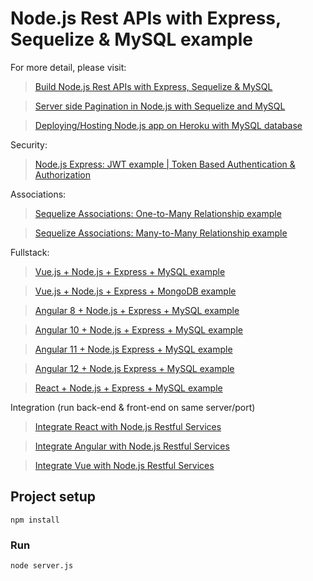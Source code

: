 # Node.js Rest APIs with Express, Sequelize & MySQL example

For more detail, please visit:
> [Build Node.js Rest APIs with Express, Sequelize & MySQL](https://todo.com/node-js-express-sequelize-mysql/)

> [Server side Pagination in Node.js with Sequelize and MySQL](https://todo.com/node-js-sequelize-pagination-mysql/)

> [Deploying/Hosting Node.js app on Heroku with MySQL database](https://todo.com/deploy-node-js-app-heroku-cleardb-mysql/)

Security:
> [Node.js Express: JWT example | Token Based Authentication & Authorization](https://todo.com/node-js-jwt-authentication-mysql/)

Associations:
> [Sequelize Associations: One-to-Many Relationship example](https://todo.com/sequelize-associate-one-to-many/)

> [Sequelize Associations: Many-to-Many Relationship example](https://todo.com/sequelize-associate-many-to-many/)

Fullstack:
> [Vue.js + Node.js + Express + MySQL example](https://todo.com/vue-js-node-js-express-mysql-crud-example/)

> [Vue.js + Node.js + Express + MongoDB example](https://todo.com/vue-node-express-mongodb-mevn-crud/)

> [Angular 8 + Node.js + Express + MySQL example](https://todo.com/angular-node-express-mysql/)

> [Angular 10 + Node.js + Express + MySQL example](https://todo.com/angular-10-node-js-express-mysql/)

> [Angular 11 + Node.js Express + MySQL example](https://todo.com/angular-11-node-js-express-mysql/)

> [Angular 12 + Node.js Express + MySQL example](https://todo.com/angular-12-node-js-express-mysql/)

> [React + Node.js + Express + MySQL example](https://todo.com/react-node-express-mysql/)

Integration (run back-end & front-end on same server/port)
> [Integrate React with Node.js Restful Services](https://todo.com/integrate-react-express-same-server-port/)

> [Integrate Angular with Node.js Restful Services](https://todo.com/integrate-angular-10-node-js/)

> [Integrate Vue with Node.js Restful Services](https://todo.com/serve-vue-app-express/)

## Project setup
```
npm install
```

### Run
```
node server.js
```
